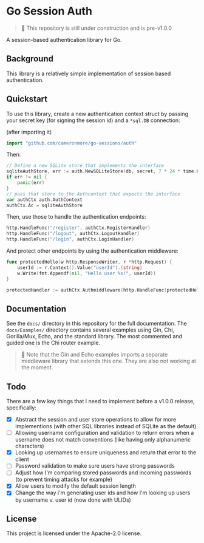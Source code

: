 # Go Session Auth

> 🚧 This repository is still under construction and is pre-v1.0.0

A session-based authentication library for Go.

## Background

This library is a relatively simple implementation of session based authentication.

## Quickstart

To use this library, create a new authentication context struct by passing your secret key (for signing the session id) and a `*sql.DB` connection:

(after importing it)
```go
import "github.com/cameronmore/go-sessions/auth"
```
Then:
```go
// Define a new SQLite store that implements the interface
sqliteAuthStore, err := auth.NewSQLiteStore(db, secret, 7 * 24 * time.Hour)
if err != nil {
	panic(err)
}
// pass that store to the Authcontext that expects the interface
var authCtx auth.AuthContext
authCtx.Ac = sqliteAuthStore
```

Then, use those to handle the authentication endpoints:

```go
http.HandleFunc("/register", authCtx.RegisterHandler)
http.HandleFunc("/logout", authCtx.LogoutHandler)
http.HandleFunc("/login", authCtx.LoginHandler)
```

And protect other endpoints by using the authentication middleware:

```go
func protectedHello(w http.ResponseWriter, r *http.Request) {
    userId := r.Context().Value("userId").(string)
	w.Write(fmt.Appendf(nil, "Hello user %s!", userId))
}

protectedHandler := authCtx.Authmiddleware(http.HandleFunc(protectedHello))
```

## Documentation

See the `docs/` directory in this repository for the full documentation. The `docs/Examples/` directory contains several examples using Gin, Chi, Gorilla/Mux, Echo, and the standard library. The most commented and guided one is the Chi router example.

> 🚧 Note that the Gin and Echo examples imports a separate middleware library that extends this one. They are also not working at the moment.

## Todo

There are a few key things that I need to implement before a v1.0.0 release, specifically:
- [x] Abstract the session and user store operations to allow for more implementions (with other SQL libraries instead of SQLite as the default)
- [ ]  Allowing username configuration and validation to return errors when a username does not match conventions (like having only alphanumeric characters)
- [x] Looking up usernames to ensure uniqueness and return that error to the client
- [ ] Password validation to make sure users have strong passwords
- [ ] Adjust how I'm comparing stored passwords and incoming passwords (to prevent timing attacks for example)
- [x] Allow users to modify the default session length
- [x] Change the way i'm generating user ids and how I'm looking up users by username v. user id (now done with ULIDs)

## License

This project is licensed under the Apache-2.0 license.
